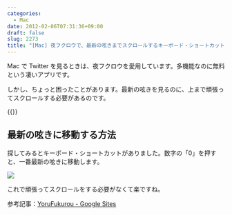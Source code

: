 ```yaml
---
categories:
  - Mac
date: 2012-02-06T07:31:36+09:00
draft: false
slug: 2273
title: "[Mac] 夜フクロウで、最新の呟きまでスクロールするキーボード・ショートカット"
---
```


Mac で Twitter を見るときは、夜フクロウを愛用しています。多機能なのに無料という凄いアプリです。

しかし、ちょっと困ったことがあります。最新の呟きを見るのに、上まで頑張ってスクロールする必要があるのです。

{{<app id="428834068" title="夜フクロウ 2.70（無料）" src="https://a5.mzstatic.com/us/r1000/082/Purple/e1/57/a9/mzi.hyufkjtx.100x100-75.png">}}

## 最新の呟きに移動する方法

探してみるとキーボード・ショートカットがありました。数字の「0」を押すと、一番最新の呟きに移動します。

![](/images/2012/02/2273_1.png)

これで頑張ってスクロールをする必要がなくて楽ですね。

参考記事：[YoruFukurou - Google Sites](https://sites.google.com/site/yorufukurou/)
